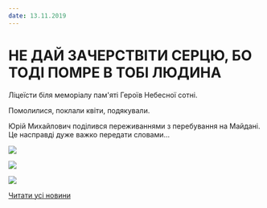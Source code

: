 ```yaml
---
date: 13.11.2019
---
```

# НЕ ДАЙ ЗАЧЕРСТВІТИ СЕРЦЮ, БО ТОДІ ПОМРЕ В ТОБІ ЛЮДИНА

Ліцеїсти біля меморіалу пам'яті Героїв Небесної сотні.

Помолилися, поклали квіти, подякували.

Юрій Михайлович поділився переживаннями з перебування на Майдані. Це насправді дуже важко передати словами...

![](/images/blog/не-дай-зачерствіти-серцю-бо-тоді-помре-в-тобі-людина/героїнс2.jpg)

![](/images/blog/не-дай-зачерствіти-серцю-бо-тоді-помре-в-тобі-людина/героїнс1.jpg)

![](/images/blog/не-дай-зачерствіти-серцю-бо-тоді-помре-в-тобі-людина/героїнс3.jpg)

[Читати усі новини](/news)
